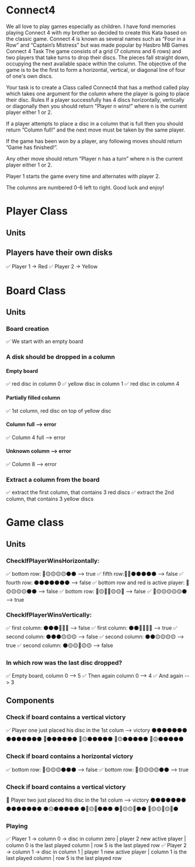 # Connect4
We all love to play games especially as children. I have fond memories playing Connect 4 with my brother so decided to create this Kata based on the classic game. Connect 4 is known as several names such as “Four in a Row” and “Captain’s Mistress" but was made popular by Hasbro MB Games
Connect 4
Task
The game consists of a grid (7 columns and 6 rows) and two players that take turns to drop their discs. The pieces fall straight down, occupying the next available space within the column. The objective of the game is to be the first to form a horizontal, vertical, or diagonal line of four of one's own discs.

Your task is to create a Class called Connect4 that has a method called play which takes one argument for the column where the player is going to place their disc.
Rules
If a player successfully has 4 discs horizontally, vertically or diagonally then you should return "Player n wins!” where n is the current player either 1 or 2.

If a player attempts to place a disc in a column that is full then you should return ”Column full!” and the next move must be taken by the same player.

If the game has been won by a player, any following moves should return ”Game has finished!”.

Any other move should return ”Player n has a turn” where n is the current player either 1 or 2.
 
Player 1 starts the game every time and alternates with player 2.

The columns are numbered 0-6 left to right.
Good luck and enjoy!

# Player Class
## Units
## Players have their own disks
✅ Player 1 -> Red 
✅ Player 2 -> Yellow

# Board Class
## Units 
### Board creation
✅ We start with an empty board
### A disk should be dropped in a column
#### Empty board
✅ red disc in column 0
✅ yellow disc in column 1
✅ red disc in column 4
#### Partially filled column
✅ 1st column, red disc on top of yellow disc
#### Column full --> error
✅ Column 4 full --> error
#### Unknown column --> error
✅ Column 8 --> error
### Extract a column from the board
✅ extract the first column, that contains 3 red discs
✅ extract the 2nd column, that contains 3 yellow discs
# Game class
## Units

### CheckIfPlayerWinsHorizontally:
✅ bottom row: 🔴🟡🟡🟡🟡⚫⚫ --> true
✅ fifth row:🔴🔴⚫⚫⚫⚫⚫ --> false
✅ fourth row: ⚫⚫⚫⚫⚫⚫⚫ --> false
✅ bottom row and red is active player: 🔴🟡🟡🟡🟡⚫⚫ --> false
✅ bottom row: 🔴🟡🔴🔴🟡🟡🔴 --> false
✅ 🔴🟡🟡🟡🟡🟡⚫ --> true

### CheckIfPlayerWinsVertically:
✅ first column: ⚫⚫⚫🔴🔴🔴 --> false
✅ first column: ⚫⚫🔴🔴🔴🔴 --> true
✅ second column: ⚫⚫⚫🟡🟡🟡 --> false
✅ second column: ⚫⚫🟡🟡🟡🟡 --> true
✅ second column: ⚫🟡🟡🔴🟡🟡 --> false
### In which row was the last disc dropped?
✅ Empty board, column 0 --> 5
✅ Then again column 0 --> 4
✅ And again --> 3

## Components

### Check if board contains a vertical victory
✅ Player one just placed his disc in the 1st colum --> victory
⚫⚫⚫⚫⚫⚫⚫ 
⚫⚫⚫⚫⚫⚫⚫
🔴⚫⚫⚫⚫⚫⚫
🔴🟡⚫⚫⚫⚫⚫
🔴🟡⚫⚫⚫⚫⚫
🔴🟡⚫⚫⚫⚫⚫
### Check if board contains a horizontal victory
✅ bottom row: 🔴🟡🟡🟡⚫⚫⚫ --> false
✅ bottom row: 🔴🟡🟡🟡🟡⚫⚫ --> true

### Check if board contains a vertical victory
🙌 Player two just placed his disc in the 1st colum --> victory
⚫⚫⚫⚫⚫⚫⚫
⚫⚫⚫⚫⚫⚫⚫
⚫🟡⚫⚫⚫⚫⚫
⚫🔴🟡🔴⚫⚫⚫
⚫🔴🟡🟡🔴⚫⚫
🔴🟡🟡🔴🟡🔴⚫

### Playing
✅ Player 1 -> column 0 -> disc in column zero | player 2 new active player | column 0 is the last played column | row 5 is the last played row
✅ Player 2 -> column 1 -> disc in column 1 | player 1 new active player | column 1 is the last played column | row 5 is the last played row